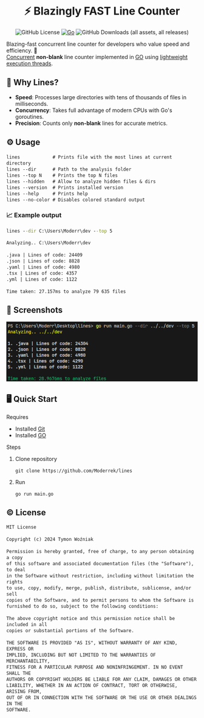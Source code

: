 

<div align="center">



   # ⚡ Blazingly FAST Line Counter
   
   ![GitHub License](https://img.shields.io/github/license/Moderrek/lines)
   [![Go](https://github.com/Moderrek/lines/actions/workflows/go.yml/badge.svg)](https://github.com/Moderrek/lines/actions/workflows/go.yml)
   ![GitHub Downloads (all assets, all releases)](https://img.shields.io/github/downloads/Moderrek/lines/total)


</div>

Blazing-fast concurrent line counter for developers who value speed and efficiency. 🚀  
[Concurrent](https://en.wikipedia.org/wiki/Concurrent_computing) **non-blank** line counter implemented in [GO](https://go.dev/) using [lightweight execution threads](https://go.dev/tour/concurrency/1).

## 🚀 Why Lines?

- **Speed**: Processes large directories with tens of thousands of files in milliseconds.
- **Concurrency**: Takes full advantage of modern CPUs with Go's goroutines.
- **Precision**: Counts only **non-blank** lines for accurate metrics.

## ⚙️ Usage

```shell
lines            # Prints file with the most lines at current directory
lines --dir      # Path to the analysis folder
lines --top N    # Prints the top N files
lines --hidden   # Allow to analyze hidden files & dirs
lines --version  # Prints installed version
lines --help     # Prints help
lines --no-color # Disables colored standard output
```

### 📈 Example output

```bat
lines --dir C:\Users\Moderr\dev --top 5
```

```out
Analyzing.. C:\Users\Moderr\dev

.java | Lines of code: 24409
.json | Lines of code: 8828
.yaml | Lines of code: 4980
.tsx | Lines of code: 4357
.yml | Lines of code: 1122

Time taken: 27.157ms to analyze 79 635 files
```

## 📸 Screenshots

![Example Usage](/images/ss.png)

## 🖥️ Quick Start

Requires

- Installed [Git](https://www.git-scm.com/downloads)
- Installed [GO](https://go.dev/doc/install)

Steps
1. Clone repository
   ```shell
   git clone https://github.com/Moderrek/lines
   ```
2. Run
   ```shell
   go run main.go
   ```

## © License

```license
MIT License

Copyright (c) 2024 Tymon Woźniak

Permission is hereby granted, free of charge, to any person obtaining a copy
of this software and associated documentation files (the "Software"), to deal
in the Software without restriction, including without limitation the rights
to use, copy, modify, merge, publish, distribute, sublicense, and/or sell
copies of the Software, and to permit persons to whom the Software is
furnished to do so, subject to the following conditions:

The above copyright notice and this permission notice shall be included in all
copies or substantial portions of the Software.

THE SOFTWARE IS PROVIDED "AS IS", WITHOUT WARRANTY OF ANY KIND, EXPRESS OR
IMPLIED, INCLUDING BUT NOT LIMITED TO THE WARRANTIES OF MERCHANTABILITY,
FITNESS FOR A PARTICULAR PURPOSE AND NONINFRINGEMENT. IN NO EVENT SHALL THE
AUTHORS OR COPYRIGHT HOLDERS BE LIABLE FOR ANY CLAIM, DAMAGES OR OTHER
LIABILITY, WHETHER IN AN ACTION OF CONTRACT, TORT OR OTHERWISE, ARISING FROM,
OUT OF OR IN CONNECTION WITH THE SOFTWARE OR THE USE OR OTHER DEALINGS IN THE
SOFTWARE.
```
